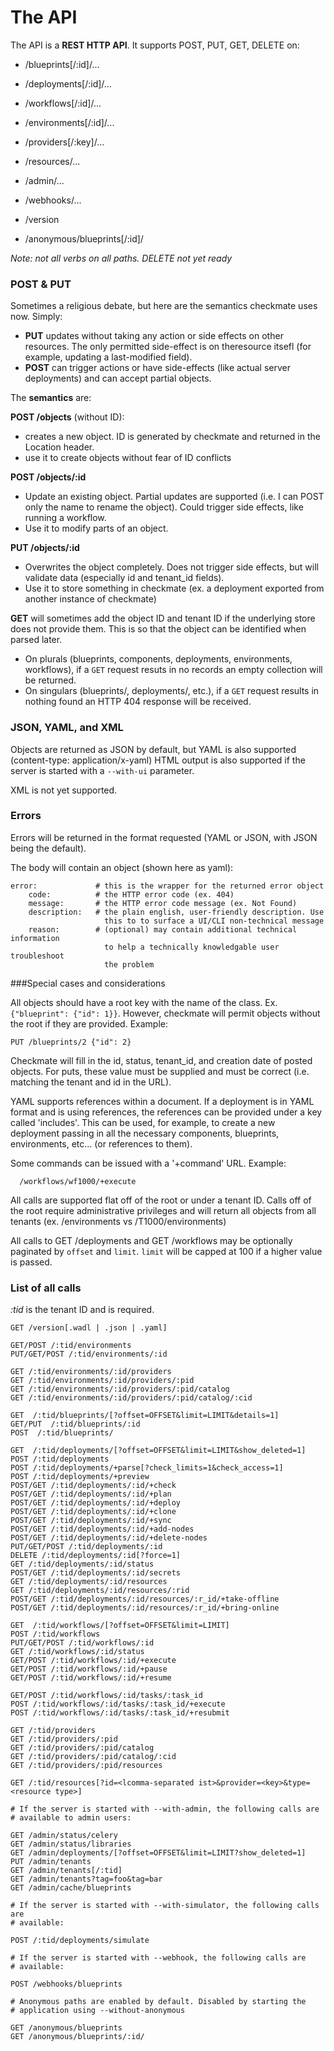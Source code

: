 # The API

The API is a **REST HTTP API**. It supports POST, PUT, GET, DELETE on:

- /blueprints[/:id]/...
- /deployments[/:id]/...
- /workflows[/:id]/...

- /environments[/:id]/...
- /providers[/:key]/...
- /resources/...

- /admin/...
- /webhooks/...
- /version

- /anonymous/blueprints[/:id]/

*Note: not all verbs on all paths. DELETE not yet ready*

### POST & PUT

Sometimes a religious debate, but here are the semantics checkmate uses now.
Simply:

- **PUT** updates without taking any action or side effects on other resources.
  The only permitted side-effect is on theresource itsefl (for example, updating
  a last-modified field).
- **POST** can trigger actions or have side-effects (like actual server
  deployments) and can accept partial objects.

The **semantics** are:

**POST /objects** (without ID):
- creates a new object. ID is generated by checkmate and returned in the
  Location header.
- use it to create objects without fear of ID conflicts

**POST /objects/:id**
- Update an existing object. Partial updates are supported (i.e. I can POST only
  the name to rename the object). Could trigger side effects, like running a
  workflow.
- Use it to modify parts of an object.

**PUT /objects/:id**
- Overwrites the object completely. Does not trigger side effects, but will
  validate data (especially id and tenant_id fields).
- Use it to store something in checkmate (ex. a deployment exported from another
  instance of checkmate)

**GET** will sometimes add the object ID and tenant ID if the underlying store
does not provide them. This is so that the object can be identified when parsed
later.
- On plurals (blueprints, components, deployments, environments, workflows), if
  a `GET` request resuts in no records an empty collection will be returned.
- On singulars (blueprints/<id>, deployments/<id>, etc.), if a `GET` request
  results in nothing found an HTTP 404 response will be received.

### JSON, YAML, and XML

Objects are returned as JSON by default, but YAML is also supported
(content-type: application/x-yaml) HTML output is also supported if the server
is started with a `--with-ui` parameter.

XML is not yet supported.

### Errors

Errors will be returned in the format requested (YAML or JSON, with JSON being
the default).

The body will contain an object (shown here as yaml):

    error:             # this is the wrapper for the returned error object
        code:          # the HTTP error code (ex. 404)
        message:       # the HTTP error code message (ex. Not Found)
        description:   # the plain english, user-friendly description. Use
                         this to to surface a UI/CLI non-technical message
        reason:        # (optional) may contain additional technical information
                         to help a technically knowledgable user troubleshoot
                         the problem

###Special cases and considerations

All objects should have a root key with the name of the class. Ex.
`{"blueprint": {"id": 1}}`. However, checkmate will permit objects without the
root if they are provided. Example:

    PUT /blueprints/2 {"id": 2}

Checkmate will fill in the id, status, tenant_id, and creation date of posted
objects. For puts, these value must be supplied and must be correct (i.e.
matching the tenant and id in the URL).

YAML supports references within a document. If a deployment is in YAML format
and is using references, the references can be provided under a key called
'includes'. This can be used, for example, to create a new deployment passing in
all the necessary components, blueprints, environments, etc... (or references to
them).

Some commands can be issued with a '+command' URL. Example:

      /workflows/wf1000/+execute

All calls are supported flat off of the root or under a tenant ID. Calls off of
the root require administrative privileges and will return all objects from all
tenants (ex. /environments vs /T1000/environments)

All calls to GET /deployments and GET /workflows may be optionally paginated by
`offset` and `limit`. `limit` will be capped at 100 if a higher value is passed.


### List of all calls
*:tid* is the tenant ID and is required.

    GET /version[.wadl | .json | .yaml]

    GET/POST /:tid/environments
    PUT/GET/POST /:tid/environments/:id

    GET /:tid/environments/:id/providers
    GET /:tid/environments/:id/providers/:pid
    GET /:tid/environments/:id/providers/:pid/catalog
    GET /:tid/environments/:id/providers/:pid/catalog/:cid

    GET  /:tid/blueprints/[?offset=OFFSET&limit=LIMIT&details=1]
    GET/PUT  /:tid/blueprints/:id
    POST  /:tid/blueprints/

    GET  /:tid/deployments/[?offset=OFFSET&limit=LIMIT&show_deleted=1]
    POST /:tid/deployments
    POST /:tid/deployments/+parse[?check_limits=1&check_access=1]
    POST /:tid/deployments/+preview
    POST/GET /:tid/deployments/:id/+check
    POST/GET /:tid/deployments/:id/+plan
    POST/GET /:tid/deployments/:id/+deploy
    POST/GET /:tid/deployments/:id/+clone
    POST/GET /:tid/deployments/:id/+sync
    POST/GET /:tid/deployments/:id/+add-nodes
    POST/GET /:tid/deployments/:id/+delete-nodes
    PUT/GET/POST /:tid/deployments/:id
    DELETE /:tid/deployments/:id[?force=1]
    GET /:tid/deployments/:id/status
    POST/GET /:tid/deployments/:id/secrets
    GET /:tid/deployments/:id/resources
    GET /:tid/deployments/:id/resources/:rid
    POST/GET /:tid/deployments/:id/resources/:r_id/+take-offline
    POST/GET /:tid/deployments/:id/resources/:r_id/+bring-online

    GET  /:tid/workflows/[?offset=OFFSET&limit=LIMIT]
    POST /:tid/workflows
    PUT/GET/POST /:tid/workflows/:id
    GET /:tid/workflows/:id/status
    GET/POST /:tid/workflows/:id/+execute
    GET/POST /:tid/workflows/:id/+pause
    GET/POST /:tid/workflows/:id/+resume

    GET/POST /:tid/workflows/:id/tasks/:task_id
    POST /:tid/workflows/:id/tasks/:task_id/+execute
    POST /:tid/workflows/:id/tasks/:task_id/+resubmit

    GET /:tid/providers
    GET /:tid/providers/:pid
    GET /:tid/providers/:pid/catalog
    GET /:tid/providers/:pid/catalog/:cid
    GET /:tid/providers/:pid/resources

    GET /:tid/resources[?id=<lcomma-separated ist>&provider=<key>&type=<resource type>]

    # If the server is started with --with-admin, the following calls are
    # available to admin users:

    GET /admin/status/celery
    GET /admin/status/libraries
    GET /admin/deployments/[?offset=OFFSET&limit=LIMIT?show_deleted=1]
    PUT /admin/tenants
    GET /admin/tenants[/:tid]
    GET /admin/tenants?tag=foo&tag=bar
    GET /admin/cache/blueprints

    # If the server is started with --with-simulator, the following calls are
    # available:

    POST /:tid/deployments/simulate

    # If the server is started with --webhook, the following calls are
    # available:

    POST /webhooks/blueprints
    
    # Anonymous paths are enabled by default. Disabled by starting the 
    # application using --without-anonymous
    
    GET /anonymous/blueprints
    GET /anonymous/blueprints/:id/
